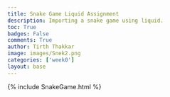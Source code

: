 ```yaml
---
title: Snake Game Liquid Assignment
description: Importing a snake game using liquid. 
toc: True
badges: False
comments: True
author: Tirth Thakkar
image: images/Snek2.png
categories: ['week0']
layout: base
---
```

    
{% include SnakeGame.html %}